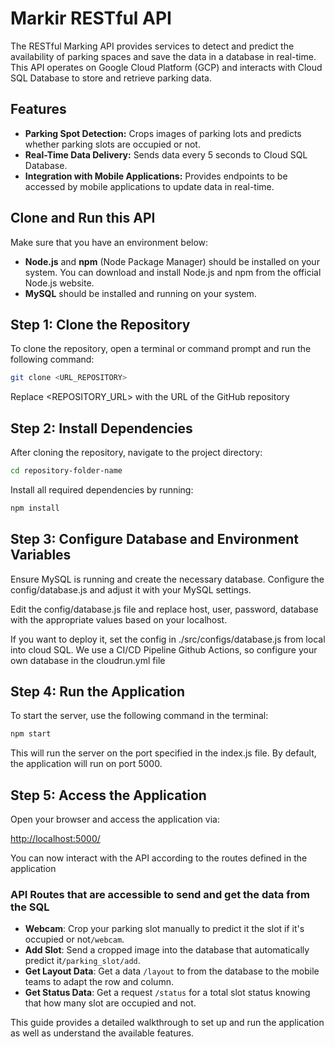 # Markir RESTful API

The RESTful Marking API provides services to detect and predict the availability of parking spaces and save the data in a database in real-time. This API operates on Google Cloud Platform (GCP) and interacts with Cloud SQL Database to store and retrieve parking data.

## Features

- **Parking Spot Detection:** Crops images of parking lots and predicts whether parking slots are occupied or not.
- **Real-Time Data Delivery:** Sends data every 5 seconds to Cloud SQL Database.
- **Integration with Mobile Applications:** Provides endpoints to be accessed by mobile applications to update data in real-time.

## Clone and Run this API

Make sure that you have an environment below:
- **Node.js** and **npm** (Node Package Manager) should be installed on your system. You can download and install Node.js and npm from the official Node.js website.
- **MySQL** should be installed and running on your system.

## Step 1: Clone the Repository
To clone the repository, open a terminal or command prompt and run the following command:

```bash
git clone <URL_REPOSITORY>
```

Replace <REPOSITORY_URL> with the URL of the GitHub repository

## Step 2: Install Dependencies
After cloning the repository, navigate to the project directory:

```bash
cd repository-folder-name
```

Install all required dependencies by running:

```bash
npm install
```

## Step 3: Configure Database and Environment Variables
Ensure MySQL is running and create the necessary database. Configure the config/database.js and adjust it with your MySQL settings.

Edit the config/database.js file and replace host, user, password, database with the appropriate values based on your localhost.

If you want to deploy it, set the config in ./src/configs/database.js from local into cloud SQL.
We use a CI/CD Pipeline Github Actions, so configure your own database in the cloudrun.yml file

## Step 4: Run the Application
To start the server, use the following command in the terminal:

```bash
npm start
```

This will run the server on the port specified in the index.js file. By default, the application will run on port 5000.

## Step 5: Access the Application
Open your browser and access the application via:

[http://localhost:5000/](http://localhost:5000/)

You can now interact with the API according to the routes defined in the application

### API Routes that are accessible to send and get the data from the SQL
- **Webcam**: Crop your parking slot manually to predict it the slot if it's occupied or not`/webcam`.
- **Add Slot**: Send a cropped image into the database that automatically predict it`/parking_slot/add`.
- **Get Layout Data**: Get a data `/layout` to from the database to the mobile teams to adapt the row and column.
- **Get Status Data**: Get a request `/status` for a total slot status knowing that how many slot are occupied and not.
  
This guide provides a detailed walkthrough to set up and run the application as well as understand the available features.
